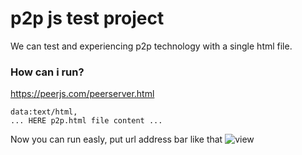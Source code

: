 # p2p js test project
We can test and experiencing p2p technology with a single html file.
### How can i run?
https://peerjs.com/peerserver.html
```
data:text/html,
... HERE p2p.html file content ...
```
Now you can run easly, put url address bar like that
![view](https://github.com/hmetgundogdu/p2p/raw/master/url-address-bar.png)
